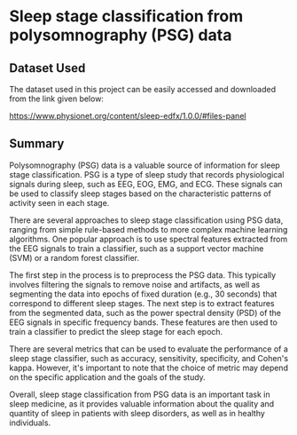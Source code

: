 
# Sleep stage classification from polysomnography (PSG) data




## Dataset Used

The dataset used in this project can be easily accessed and downloaded from the link given below:

https://www.physionet.org/content/sleep-edfx/1.0.0/#files-panel
##  Summary

Polysomnography (PSG) data is a valuable source of information for sleep stage classification. PSG is a type of sleep study that records physiological signals during sleep, such as EEG, EOG, EMG, and ECG. These signals can be used to classify sleep stages based on the characteristic patterns of activity seen in each stage.

There are several approaches to sleep stage classification using PSG data, ranging from simple rule-based methods to more complex machine learning algorithms. One popular approach is to use spectral features extracted from the EEG signals to train a classifier, such as a support vector machine (SVM) or a random forest classifier.

The first step in the process is to preprocess the PSG data. This typically involves filtering the signals to remove noise and artifacts, as well as segmenting the data into epochs of fixed duration (e.g., 30 seconds) that correspond to different sleep stages. The next step is to extract features from the segmented data, such as the power spectral density (PSD) of the EEG signals in specific frequency bands. These features are then used to train a classifier to predict the sleep stage for each epoch.

There are several metrics that can be used to evaluate the performance of a sleep stage classifier, such as accuracy, sensitivity, specificity, and Cohen's kappa. However, it's important to note that the choice of metric may depend on the specific application and the goals of the study.

Overall, sleep stage classification from PSG data is an important task in sleep medicine, as it provides valuable information about the quality and quantity of sleep in patients with sleep disorders, as well as in healthy individuals.






